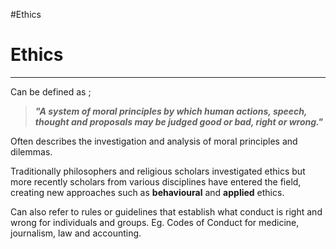 #Ethics 
# Ethics
---
Can be defined as ;

>***"A system of moral principles by which human actions, speech, thought and proposals may be judged good or bad, right or wrong."***

Often describes the investigation and analysis of moral principles and dilemmas. 

Traditionally philosophers and religious scholars investigated ethics but more recently scholars from various disciplines have entered the field, creating new approaches such as **behavioural** and **applied** ethics. 

Can also refer to rules or guidelines that establish what conduct is right and wrong for individuals and groups. Eg. Codes of Conduct for medicine, journalism, law and accounting. 

